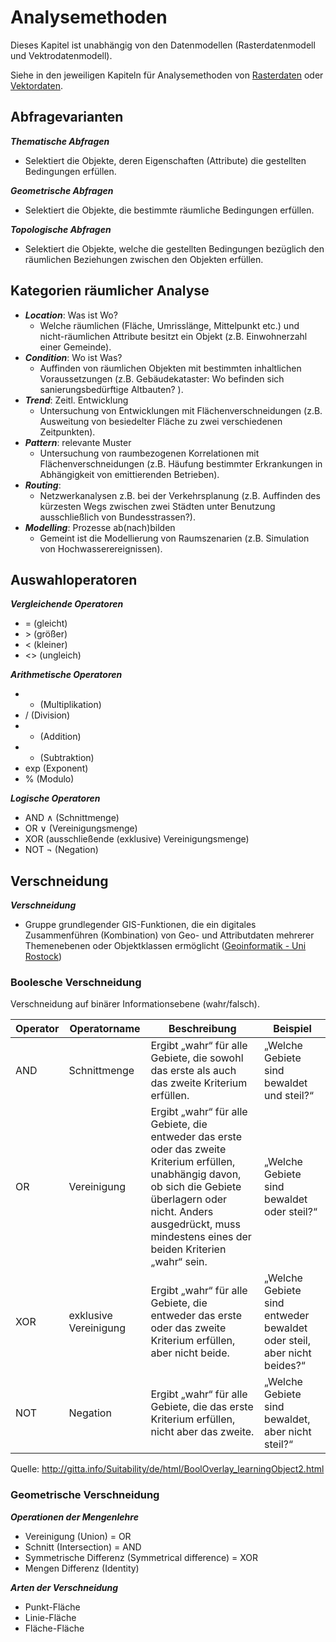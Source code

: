 # Analysemethoden

Dieses Kapitel ist unabhängig von den Datenmodellen (Rasterdatenmodell und Vektrodatenmodell).

Siehe in den jeweiligen Kapiteln für Analysemethoden von [Rasterdaten](gis/03-raster.md) oder [Vektordaten](gis/04-vektor).


## Abfragevarianten

***Thematische Abfragen***
- Selektiert die Objekte, deren Eigenschaften (Attribute) die gestellten Bedingungen erfüllen. 

***Geometrische Abfragen***
- Selektiert die Objekte, die bestimmte räumliche Bedingungen erfüllen. 

***Topologische Abfragen***
- Selektiert die Objekte, welche die gestellten Bedingungen bezüglich den räumlichen Beziehungen zwischen den Objekten erfüllen.


## Kategorien räumlicher Analyse

- ***Location***: Was ist Wo?
    - Welche räumlichen (Fläche, Umrisslänge, Mittelpunkt etc.) und nicht-räumlichen Attribute besitzt ein Objekt (z.B. Einwohnerzahl einer Gemeinde).
- ***Condition***: Wo ist Was?
    - Auffinden von räumlichen Objekten mit bestimmten inhaltlichen Voraussetzungen (z.B. Gebäudekataster: Wo befinden sich sanierungsbedürftige Altbauten? ).
- ***Trend***: Zeitl. Entwicklung
    - Untersuchung von Entwicklungen mit Flächenverschneidungen (z.B. Ausweitung von besiedelter Fläche zu zwei verschiedenen Zeitpunkten).
- ***Pattern***: relevante Muster
    - Untersuchung von raumbezogenen Korrelationen mit Flächenverschneidungen (z.B. Häufung bestimmter Erkrankungen in Abhängigkeit von emittierenden Betrieben).
- ***Routing***:
    - Netzwerkanalysen z.B. bei der Verkehrsplanung (z.B. Auffinden des kürzesten Wegs zwischen zwei Städten unter Benutzung ausschließlich von Bundesstrassen?).
- ***Modelling***: Prozesse ab(nach)bilden
    - Gemeint ist die Modellierung von Raumszenarien (z.B. Simulation von Hochwasserereignissen).


## Auswahloperatoren

***Vergleichende Operatoren***
- = (gleicht)
- \> (größer)
- < (kleiner)
- <> (ungleich)

***Arithmetische Operatoren***
- * (Multiplikation)
- / (Division)
- + (Addition)
- - (Subtraktion)
- exp (Exponent)
- % (Modulo)

***Logische Operatoren***
- AND ∧ (Schnittmenge)
- OR ∨ (Vereinigungsmenge)
- XOR (ausschließende (exklusive) Vereinigungsmenge)
- NOT ¬ (Negation)


## Verschneidung

***Verschneidung***
- Gruppe grundlegender GIS-Funktionen, die ein digitales Zusammenführen (Kombination) von Geo- und Attributdaten mehrerer Themenebenen oder Objektklassen ermöglicht ([Geoinformatik - Uni Rostock](http://www.geoinformatik.uni-rostock.de/einzel.asp?ID=1746))


### Boolesche Verschneidung

Verschneidung auf binärer Informationsebene (wahr/falsch).

| Operator | Operatorname | Beschreibung | Beispiel |
| --- | --- | --- | --- |
| AND |	Schnittmenge | Ergibt „wahr“ für alle Gebiete, die sowohl das erste als auch das zweite Kriterium erfüllen. | „Welche Gebiete sind bewaldet und steil?“ |
| OR | Vereinigung | Ergibt „wahr“ für alle Gebiete, die entweder das erste oder das zweite Kriterium erfüllen, unabhängig davon, ob sich die Gebiete überlagern oder nicht. Anders ausgedrückt, muss mindestens eines der beiden Kriterien „wahr“ sein. | „Welche Gebiete sind bewaldet oder steil?“ |
| XOR | exklusive Vereinigung | Ergibt „wahr“ für alle Gebiete, die entweder das erste oder das zweite Kriterium erfüllen, aber nicht beide. | „Welche Gebiete sind entweder bewaldet oder steil, aber nicht beides?“ |
| NOT | Negation | Ergibt „wahr“ für alle Gebiete, die das erste Kriterium erfüllen, nicht aber das zweite. | „Welche Gebiete sind bewaldet, aber nicht steil?“ |

Quelle: http://gitta.info/Suitability/de/html/BoolOverlay_learningObject2.html


### Geometrische Verschneidung

***Operationen der Mengenlehre***
- Vereinigung (Union) = OR
- Schnitt (Intersection) = AND
- Symmetrische Differenz (Symmetrical difference) = XOR
- Mengen Differenz (Identity)

***Arten der Verschneidung*** 
- Punkt-Fläche
- Linie-Fläche
- Fläche-Fläche
